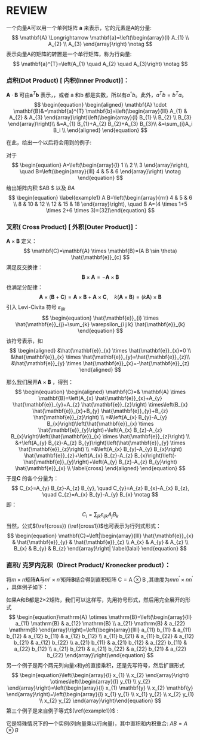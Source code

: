 # REVIEW 

一个向量A可以用一个单列矩阵 $\mathbf{a}$ 来表示，它的元素是A的分量:
$$
\mathbf{A} \Longrightarrow \mathbf{a}=\left(\begin{array}{l}
A_{1} \\
A_{2} \\
A_{3}
\end{array}\right) \notag
$$
表示向量A的矩阵的转置是一个单行矩阵，称为行向量:
$$
\mathbf{a}^{T}=\left(A_{1} \quad A_{2} \quad A_{3}\right) \notag
$$

### 点积(Dot Product)  [ 内积(Inner  Product)]：

$\mathbf{A} \cdot \mathbf{B}$ 可由$\mathbf{a}^{T} \mathbf{b}$ 表示，，或者 a 和b 都是实数，所以有$a^†b$。此外，$a^ T b = b^ T a$。
$$
\begin{equation}
\begin{aligned}
\mathbf{A} \cdot \mathbf{B}&=\mathbf{a}^{T} \mathbf{b}=\left(\begin{array}{lll}
A_{1} & A_{2} & A_{3}
\end{array}\right)\left(\begin{array}{l}
B_{1} \\
B_{2} \\
B_{3}
\end{array}\right)\\
&=A_{1} B_{1}+A_{2} B_{2}+A_{3} B_{3}\\
&=\sum_{i}A_i B_i \\
\end{aligned}
\end{equation}
$$

在此，给出一个以后将会用到的例子:

对于
$$
\begin{equation}
A=\left(\begin{array}{l}
1 \\
2 \\
3
\end{array}\right), \quad B=\left(\begin{array}{lll}
4 & 5 & 6
\end{array}\right)
\notag
\end{equation}
$$
给出矩阵内积 $AB $ 以及 $B A$
$$
\begin{equation}
\label{example1}
A B=\left(\begin{array}{rrr}
4 & 5 & 6 \\
8 & 10 & 12 \\
12 & 15 & 18
\end{array}\right), \quad B A=(4 \times 1+5 \times 2+6 \times 3)=(32)\end{equation}
$$




### 叉积( Cross Product)  [ 外积(Outer Product)]：

$\mathbf{A} \times \mathbf{B}$  定义：
$$
\mathbf{C}=\mathbf{A} \times \mathbf{B}=(A B \sin \theta) \hat{\mathbf{e}}_{c}
$$
满足反交换律：
$$
\mathbf{B} \times \mathbf{A}=-\mathbf{A} \times \mathbf{B}
$$
也满足分配律：
$$
\mathbf{A} \times(\mathbf{B}+\mathbf{C})=\mathbf{A} \times \mathbf{B}+\mathbf{A} \times \mathbf{C}, \quad k(\mathbf{A} \times \mathbf{B})=(k \mathbf{A}) \times \mathbf{B}
$$
引入 Levi-Civita 符号  $\varepsilon_{i j k}$ 
$$
\begin{equation}
\hat{\mathbf{e}}_{i} \times \hat{\mathbf{e}}_{j}=\sum_{k} \varepsilon_{i j k} \hat{\mathbf{e}}_{k}
\end{equation}
$$
该符号表示，如 
$$
\begin{aligned}
&\hat{\mathbf{e}}_{x} \times \hat{\mathbf{e}}_{x}=0 \\
&\hat{\mathbf{e}}_{x} \times \hat{\mathbf{e}}_{y}=\hat{\mathbf{e}}_{z}\\
&\hat{\mathbf{e}}_{y} \times \hat{\mathbf{e}}_{x}=-\hat{\mathbf{e}}_{z}
\end{aligned}
$$


那么我们展开$\mathbf{A} \times \mathbf{B}$ ，得到：
$$
\begin{equation}
\begin{aligned}
\mathbf{C}=& \mathbf{A} \times \mathbf{B}=\left(A_{x} \hat{\mathbf{e}}_{x}+A_{y} \hat{\mathbf{e}}_{y}+A_{z} \hat{\mathbf{e}}_{z}\right) \times\left(B_{x} \hat{\mathbf{e}}_{x}+B_{y} \hat{\mathbf{e}}_{y}+B_{z} \hat{\mathbf{e}}_{z}\right) \\
=&\left(A_{x} B_{y}-A_{y} B_{x}\right)\left(\hat{\mathbf{e}}_{x} \times \hat{\mathbf{e}}_{y}\right)+\left(A_{x} B_{z}-A_{z} B_{x}\right)\left(\hat{\mathbf{e}}_{x} \times \hat{\mathbf{e}}_{z}\right) \\
&+\left(A_{y} B_{z}-A_{z} B_{y}\right)\left(\hat{\mathbf{e}}_{y} \times \hat{\mathbf{e}}_{z}\right) \\
=&\left(A_{x} B_{y}-A_{y} B_{x}\right) \hat{\mathbf{e}}_{z}+\left(A_{x} B_{z}-A_{z} B_{x}\right)\left(-\hat{\mathbf{e}}_{y}\right)+\left(A_{y} B_{z}-A_{z} B_{y}\right) \hat{\mathbf{e}}_{x} \\
\label{cross}
\end{aligned}
\end{equation}
$$
于是$\mathbf{C}$ 的各个分量为：
$$
C_{x}=A_{y} B_{z}-A_{z} B_{y}, \quad C_{y}=A_{z} B_{x}-A_{x} B_{z}, \quad C_{z}=A_{x} B_{y}-A_{y} B_{x} \notag
$$
即：
$$
\begin{equation}
C_{i}=\sum_{j k} \varepsilon_{i j k} A_{j} B_{k} \label{cross1}
\end{equation}
$$
当然，公式$(\ref{cross}) (\ref{cross1})$也可表示为行列式形式：
$$
\begin{equation}
\mathbf{C}=\left|\begin{array}{lll}
\hat{\mathbf{e}}_{x} & \hat{\mathbf{e}}_{y} & \hat{\mathbf{e}}_{z} \\
A_{x} & A_{y} & A_{z} \\
B_{x} & B_{y} & B_{z}
\end{array}\right| \label{lalal}
\end{equation}
$$

### 直积/ 克罗内克积（Direct Product/  Kronecker product）：

将$m×n$矩阵$\mathbf{A}$与$m'× n'$矩阵$\mathbf{B}$结合得到直积矩阵 $\mathrm{C}=\mathrm{A} \otimes \mathrm{B}$ ,其维度为$m m^{\prime} \times n n^{\prime}$ ，具体例子如下：

如果A和B都是2×2矩阵，我们可以这样写，先用符号形式，然后用完全展开的形式
$$
\begin{equation}\mathrm{A} \otimes \mathrm{B}=\left(\begin{array}{ll}
a_{11} \mathrm{B} & a_{12} \mathrm{B} \\
a_{21} \mathrm{B} & a_{22} \mathrm{B}
\end{array}\right)=\left(\begin{array}{llll}
a_{11} b_{11} & a_{11} b_{12} & a_{12} b_{11} & a_{12} b_{12} \\
a_{11} b_{21} & a_{11} b_{22} & a_{12} b_{21} & a_{12} b_{22} \\
a_{21} b_{11} & a_{21} b_{12} & a_{22} b_{11} & a_{22} b_{12} \\
a_{21} b_{21} & a_{21} b_{22} & a_{22} b_{21} & a_{22} b_{22}
\end{array}\right)\end{equation}
$$
另一个例子是两个两元列向量x和y的直接乘积，还是先写符号，然后扩展形式
$$
\begin{equation}\left(\begin{array}{l}
x_{1} \\
x_{2}
\end{array}\right) \otimes\left(\begin{array}{l}
y_{1} \\
y_{2}
\end{array}\right)=\left(\begin{array}{l}
x_{1} \mathbf{y} \\
x_{2} \mathbf{y}
\end{array}\right)=\left(\begin{array}{l}
x_{1} y_{1} \\
x_{1} y_{2} \\
x_{2} y_{1} \\
x_{2} y_{2}
\end{array}\right)\end{equation}
$$
第三个例子是来自例子等式$(\ref{example1})$ :

它是特殊情况下的一个实例(列向量乘以行向量)，其中直积和内积重合: $AB =A \otimes B$ 